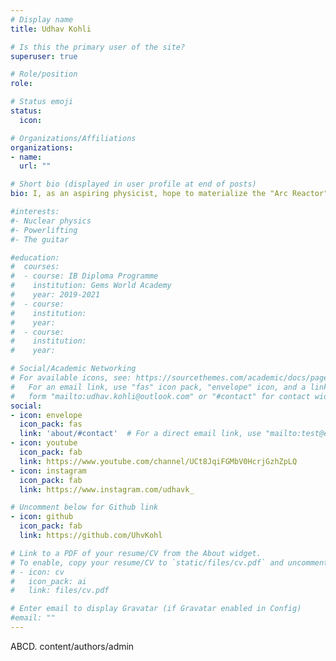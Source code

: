 ```yaml
---
# Display name
title: Udhav Kohli

# Is this the primary user of the site?
superuser: true

# Role/position
role:

# Status emoji
status:
  icon: 

# Organizations/Affiliations
organizations:
- name:
  url: ""

# Short bio (displayed in user profile at end of posts)
bio: I, as an aspiring physicist, hope to materialize the "Arc Reactor" to sovle the world's energy crisis. My other interests include powerlifting and playing the guitar.

#interests:
#- Nuclear physics
#- Powerlifting
#- The guitar

#education:
#  courses:
#  - course: IB Diploma Programme
#    institution: Gems World Academy
#    year: 2019-2021
#  - course: 
#    institution: 
#    year: 
#  - course:
#    institution: 
#    year:

# Social/Academic Networking
# For available icons, see: https://sourcethemes.com/academic/docs/page-builder/#icons
#   For an email link, use "fas" icon pack, "envelope" icon, and a link in the
#   form "mailto:udhav.kohli@outlook.com" or "#contact" for contact widget.
social:
- icon: envelope
  icon_pack: fas
  link: 'about/#contact'  # For a direct email link, use "mailto:test@example.org".
- icon: youtube
  icon_pack: fab
  link: https://www.youtube.com/channel/UCt8JqiFGMbV0HcrjGzhZpLQ
- icon: instagram
  icon_pack: fab
  link: https://www.instagram.com/udhavk_

# Uncomment below for Github link
- icon: github
  icon_pack: fab
  link: https://github.com/UhvKohl

# Link to a PDF of your resume/CV from the About widget.
# To enable, copy your resume/CV to `static/files/cv.pdf` and uncomment the lines below.
# - icon: cv
#   icon_pack: ai
#   link: files/cv.pdf

# Enter email to display Gravatar (if Gravatar enabled in Config)
#email: ""
---
```


ABCD. 
content/authors/admin
